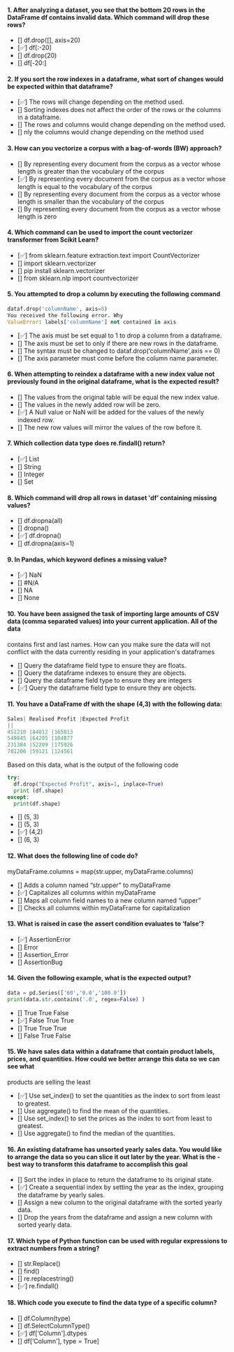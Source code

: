 #### 1. After analyzing a dataset, you see that the bottom 20 rows in the DataFrame df contains invalid data. Which command will drop these rows?

- [] df.drop([], axis=20)
- [✅] df[:-20]
- [] df.drop(20)
- [] df[-20:]

#### 2. If you sort the row indexes in a dataframe, what sort of changes would be expected within that dataframe?

- [✅] The rows will change depending on the method used.
- [] Sorting indexes does not affect the order of the rows or the columns in a dataframe.
- [] The rows and columns would change depending on the method used.
- [] nly the columns would change depending on the method used

#### 3. How can you vectorize a corpus with a bag-of-words (BW) approach?

- [] By representing every document from the corpus as a vector whose length is greater than the vocabulary of the corpus
- [✅] By representing every document from the corpus as a vector whose length is equal to the vocabulary of the corpus
- [] By representing every document from the corpus as a vector whose length is smaller than the vocabulary of the corpus
- [] By representing every document from the corpus as a vector whose length is zero

#### 4. Which command can be used to import the count vectorizer transformer from Scikit Learn?

- [✅] from sklearn.feature extraction.text import CountVectorizer
- [] import sklearn.vectorizer
- [] pip install sklearn.vectorizer
- [] from sklearn.nlp import countvectorizer

#### 5. You attempted to drop a column by executing the following command

```python
dataf.drop('columnName', axis=0)
You received the following error. Why
ValueError: labels['columnName'] not contained in axis
```

- [✅] The axis must be set equal to 1 to drop a column from a dataframe.
- [] The axis must be set to only if there are new rows in the dataframe.
- [] The syntax must be changed to dataf.drop(‘columnName',axis == 0)
- [] The axis parameter must come before the column name parameter.

#### 6. When attempting to reindex a dataframe with a new index value not previously found in the original dataframe, what is the expected result?

- [] The values from the original table will be equal the new index value.
- [] The values in the newly added row will be zero.
- [✅] A Null value or NaN will be added for the values of the newly indexed row.
- [] The new row values will mirror the values of the row before it.

#### 7. Which collection data type does re.findall() return?

- [✅] List
- [] String
- [] Integer
- [] Set

#### 8. Which command will drop all rows in dataset 'df’ containing missing values?

- [] df.dropna(all)
- [] dropna()
- [✅] df.dropna()
- [] df.dropna(axis=1)

#### 9. In Pandas, which keyword defines a missing value?

- [✅] NaN
- [] #N/A
- [] NA
- [] None

#### 10. You have been assigned the task of importing large amounts of CSV data (comma separated values) into your current application. All of the data

contains first and last names. How can you make sure the data will not conflict with the data currently residing in your application's dataframes

- [] Query the dataframe field type to ensure they are floats.
- [] Query the dataframe indexes to ensure they are objects.
- [] Query the dataframe field type to ensure they are integers
- [✅] Query the dataframe field type to ensure they are objects.

#### 11. You have a DataFrame df with the shape (4,3) with the following data:

```python
Sales| Realised Profit |Expected Profit
||
451210 |84012 |165813
549845 |64205 |104877
231384 |52209 |175926
781206 |59121 |124561
```

Based on this data, what is the output of the following code

```python
try:
  df.drop("Expected Profit", axis=1, inplace=True)
  print (df.shape)
except:
  print(df.shape)
```

- [] (5, 3)
- [] (5, 3)
- [✅] (4,2)
- [] (6, 3)

#### 12. What does the following line of code do?

myDataFrame.columns = map(str.upper, myDataFrame.columns)

- [] Adds a column named “str.upper” to myDataFrame
- [✅] Capitalizes all columns within myDataFrame
- [] Maps all column field names to a new column named “upper”
- [] Checks all columns within myDataFrame for capitalization

#### 13. What is raised in case the assert condition evaluates to ‘false’?

- [✅] AssertionError
- [] Error
- [] Assertion_Error
- [] AssertionBug

#### 14. Given the following example, what is the expected output?

```python
data = pd.Series(['60','0.0','100.0'])
print(data.str.contains('.0', regex=False) )
```

- [] True
  True
  False
- [✅] False
  True
  True
- [] True
  True
  True
- [] False
  True
  False

#### 15. We have sales data within a dataframe that contain product labels, prices, and quantities. How could we better arrange this data so we can see what

products are selling the least

- [✅] Use set_index() to set the quantities as the index to sort from least to greatest.
- [] Use aggregate() to find the mean of the quantities.
- [] Use set_index() to set the prices as the index to sort from least to greatest.
- [] Use aggregate() to find the median of the quantities.

#### 16. An existing dataframe has unsorted yearly sales data. You would like to arrange the data so you can slice it out later by the year. What is the -best way to transform this dataframe to accomplish this goal

- [] Sort the index in place to return the dataframe to its original state.
- [✅] Create a sequential index by setting the year as the index, grouping the dataframe by yearly sales.
- [] Assign a new column to the original dataframe with the sorted yearly data.
- [] Drop the years from the dataframe and assign a new column with sorted yearly data.

#### 17. Which type of Python function can be used with regular expressions to extract numbers from a string?

- [] str.Replace()
- [] find()
- [] re.replacestring()
- [✅] re.findall()

#### 18. Which code you execute to find the data type of a specific column?

- [] df.Column(type)
- [] df.SelectColumnType()
- [✅] df[‘Column'].dtypes
- [] df[‘Column'], type = True]
